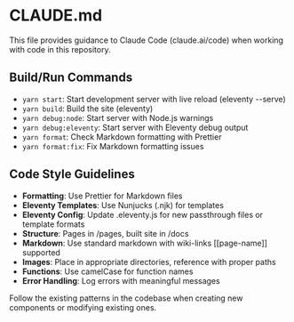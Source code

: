 # CLAUDE.md

This file provides guidance to Claude Code (claude.ai/code) when working with code in this repository.

## Build/Run Commands
- `yarn start`: Start development server with live reload (eleventy --serve)
- `yarn build`: Build the site (eleventy)
- `yarn debug:node`: Start server with Node.js warnings
- `yarn debug:eleventy`: Start server with Eleventy debug output
- `yarn format`: Check Markdown formatting with Prettier
- `yarn format:fix`: Fix Markdown formatting issues

## Code Style Guidelines
- **Formatting**: Use Prettier for Markdown files
- **Eleventy Templates**: Use Nunjucks (.njk) for templates
- **Eleventy Config**: Update .eleventy.js for new passthrough files or template formats
- **Structure**: Pages in /pages, built site in /docs
- **Markdown**: Use standard markdown with wiki-links [[page-name]] supported
- **Images**: Place in appropriate directories, reference with proper paths
- **Functions**: Use camelCase for function names
- **Error Handling**: Log errors with meaningful messages

Follow the existing patterns in the codebase when creating new components or modifying existing ones.